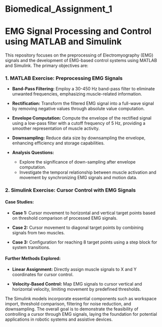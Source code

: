 # Biomedical_Assignment_1

# EMG Signal Processing and Control using MATLAB and Simulink

This repository focuses on the preprocessing of Electromyography (EMG) signals and the development of EMG-based control systems using MATLAB and Simulink. The primary objectives are:

### 1. MATLAB Exercise: Preprocessing EMG Signals
- **Band-Pass Filtering:** Employ a 30-450 Hz band-pass filter to eliminate unwanted frequencies, emphasizing muscle-related information.
  
- **Rectification:** Transform the filtered EMG signal into a full-wave signal by removing negative values through absolute value computation.

- **Envelope Computation:** Compute the envelope of the rectified signal using a low-pass filter with a cutoff frequency of 5 Hz, providing a smoother representation of muscle activity.

- **Downsampling:** Reduce data size by downsampling the envelope, enhancing efficiency and storage capabilities.

- **Analysis Questions:**
  - Explore the significance of down-sampling after envelope computation.
  - Investigate the temporal relationship between muscle activation and movement by synchronizing EMG signals and motion data.

### 2. Simulink Exercise: Cursor Control with EMG Signals
#### Case Studies:
- **Case 1:** Cursor movement to horizontal and vertical target points based on threshold comparison of processed EMG signals.
  
- **Case 2:** Cursor movement to diagonal target points by combining signals from two muscles.

- **Case 3:** Configuration for reaching 8 target points using a step block for system transitions.

#### Further Methods Explored:
- **Linear Assignment:** Directly assign muscle signals to X and Y coordinates for cursor control.
  
- **Velocity-Based Control:** Map EMG signals to cursor vertical and horizontal velocity, limiting movement by predefined thresholds.

The Simulink models incorporate essential components such as workspace import, threshold comparison, filtering for noise reduction, and downsampling. The overall goal is to demonstrate the feasibility of controlling a cursor through EMG signals, laying the foundation for potential applications in robotic systems and assistive devices.
